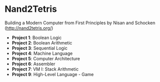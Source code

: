 # Nand2Tetris
Building a Modern Computer from First Principles
by Nisan and Schocken (http://nand2tetris.org/)

- **Project 1**: Boolean Logic
- **Project 2**: Boolean Arithmetic
- **Project 3**: Sequential Logic
- **Project 4**: Machine Language
- **Project 5**: Computer Architecture
- **Project 6**: Assembler
- **Project 7**: VM I: Stack Arithmetic
- **Project 9**: High-Level Language - Game
